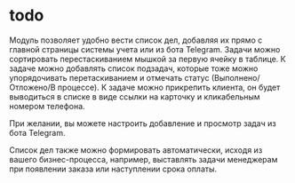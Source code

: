 # todo
Модуль позволяет удобно вести список дел, добавляя их прямо с главной страницы системы учета или из бота Telegram. Задачи можно сортировать перестаскиванием мышкой за первую ячейку в таблице. К задаче можно добавлять список подзадач, которые тоже можно упорядочивать перетаскиванием и отмечать статус (Выполнено/Отложено/В процессе). К задаче можно прикрепить клиента, он будет выводиться в списке в виде ссылки на карточку и кликабельным номером телефона.

При желании, вы можете настроить добавление и просмотр задач из бота Telegram.

Список дел также можно формировать автоматически, исходя из вашего бизнес-процесса, например, выставлять задачи менеджерам при появлении заказа или наступлении срока оплаты.
